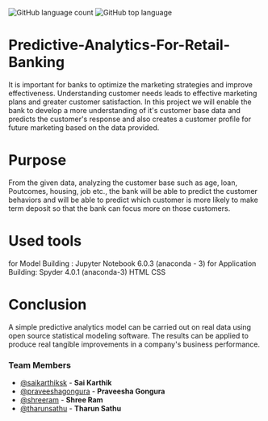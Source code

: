 ![GitHub language count](https://img.shields.io/github/languages/count/saikarthiksk/Predictive-Analytics-For-Retail-Banking?style=flat-square)
![GitHub top language](https://img.shields.io/github/languages/top/saikarthiksk/Predictive-Analytics-For-Retail-Banking?logoColor=9cf&style=flat-square)

# Predictive-Analytics-For-Retail-Banking

It is important for banks to optimize the marketing strategies and
improve effectiveness. Understanding customer needs leads to
effective marketing plans and greater customer satisfaction.
In this project we will enable the bank to develop a more
understanding of it's customer base data and predicts the
customer's response and also creates a customer profile for
future marketing based on the data provided.

# Purpose

From the given data, analyzing the customer base such as age,
loan, Poutcomes, housing, job etc., the bank will be able to predict
the customer behaviors and will be able to predict which
customer is more likely to make term deposit so that the bank can
focus more on those customers.

# Used tools

for Model Building :
Jupyter Notebook 6.0.3 (anaconda - 3)
for Application Building:
Spyder 4.0.1 (anaconda-3)
HTML
CSS

# Conclusion

A simple predictive analytics model can be carried out on real
data using open source statistical modeling software. The results
can be applied to produce real tangible improvements in a
company's business performance.

### Team Members
- [@saikarthiksk](https://github.com/abhishekmali21) - **Sai Karthik**
- [@praveeshagongura](https://github.com/AdityaSindol) - **Praveesha Gongura**
- [@shreeram](https://github.com/shreeram) - **Shree Ram**
- [@tharunsathu](https://github.com/tharunsathu) - **Tharun Sathu**

